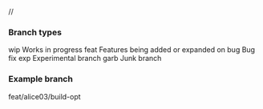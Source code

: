 <branch-type>/<author>/<short-description>

### Branch types
wip       Works in progress
feat      Features being added or expanded on
bug       Bug fix
exp       Experimental branch
garb      Junk branch

### Example branch
feat/alice03/build-opt
